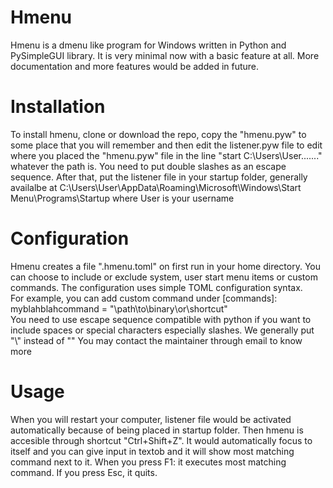 # Hmenu
Hmenu is a dmenu like program for Windows written in Python and PySimpleGUI library. It is very minimal now with a basic feature at all. More documentation and more features would be added in future.

# Installation
To install hmenu, clone or download the repo, copy the "hmenu.pyw" to some place that you will remember and then edit the listener.pyw file to edit where you placed the "hmenu.pyw" file in the line "start C:\\Users\\User......." whatever the path is.
You need to put double slashes as an escape sequence.
After that, put the listener file in your startup folder, generally availalbe at  C:\Users\User\AppData\Roaming\Microsoft\Windows\Start Menu\Programs\Startup where User is your username

# Configuration
Hmenu creates a file ".hmenu.toml" on first run in your home directory. You can choose to include or exclude system, user start menu items or custom commands. The configuration uses simple TOML configuration syntax.  
For example, you can add custom command under [commands]:  
myblahblahcommand = "\path\to\binary\or\shortcut"    
You need to use escape sequence compatible with python if you want to include spaces or special characters especially slashes. We generally put "\\" instead of "\" 
You may contact the maintainer through email to know more

# Usage
When you will restart your computer, listener file would be activated automatically because of being placed in startup folder. Then hmenu is accesible through shortcut "Ctrl+Shift+Z". It would automatically focus to itself and you can give input in textob and it will show most matching command next to it. When you press F1: it executes most matching command. If you press Esc, it quits.
